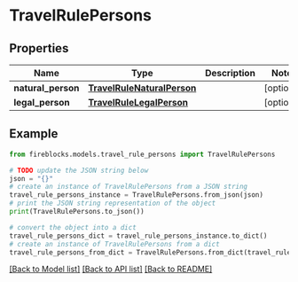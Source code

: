 # TravelRulePersons


## Properties

Name | Type | Description | Notes
------------ | ------------- | ------------- | -------------
**natural_person** | [**TravelRuleNaturalPerson**](TravelRuleNaturalPerson.md) |  | [optional] 
**legal_person** | [**TravelRuleLegalPerson**](TravelRuleLegalPerson.md) |  | [optional] 

## Example

```python
from fireblocks.models.travel_rule_persons import TravelRulePersons

# TODO update the JSON string below
json = "{}"
# create an instance of TravelRulePersons from a JSON string
travel_rule_persons_instance = TravelRulePersons.from_json(json)
# print the JSON string representation of the object
print(TravelRulePersons.to_json())

# convert the object into a dict
travel_rule_persons_dict = travel_rule_persons_instance.to_dict()
# create an instance of TravelRulePersons from a dict
travel_rule_persons_from_dict = TravelRulePersons.from_dict(travel_rule_persons_dict)
```
[[Back to Model list]](../README.md#documentation-for-models) [[Back to API list]](../README.md#documentation-for-api-endpoints) [[Back to README]](../README.md)


